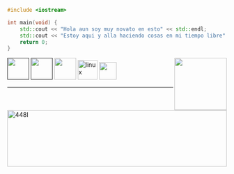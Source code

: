 ```cpp
#include <iostream>

int main(void) {
    std::cout << "Hola aun soy muy novato en esto" << std::endl;
    std::cout << "Estoy aqui y alla haciendo cosas en mi tiempo libre" << std::endl;
    return 0;
}
```
<!-- Riolu -->
<a href= "https://raw.githubusercontent.com/448L/448L/main/Kapi%20bruh.avif">
  <img src = "ac148350-6bb2-4595-9ff6-f5b127a539d9.gif" width = "120" height = "auto" align = "right"/>
</a>

<!--Grupo de Lenguajes y herramientas-->
<div align = "left">
  <a href = ""><img src = "html5.avif" width = "50" height = "auto"></a>
  <a href = ""><img src = "css3.avif" width = "50" height = "auto"></a>
  <a href = "https://github.com/448L/448L/blob/main/alp.webm?raw=true"><img src = "c++.avif" width = "50" height = "auto"></a>
  <a href = "https://spins.fedoraproject.org/kde/"><img src="tux.avif" alt="linux" width="45" height="auto"/></a>
  <a href = "https://github.com/neovim/neovim"><img src = "nvim.avif" width = "40" height = "auto"></a>
</div>
<hr>

<a href = "https://raw.githubusercontent.com/448L/448L/main/Kapi%20bruh.avif">
<p><img src="https://github-readme-stats.vercel.app/api/top-langs?username=448l&show_icons=true&theme=react&hide_border=true&locale=es&layout=compact" alt="448l" width="100%" height = "130"/></p>
</a>

<!-- No se vale ver los enlaces en el repositorio, arruinaras la sorpresa -->
